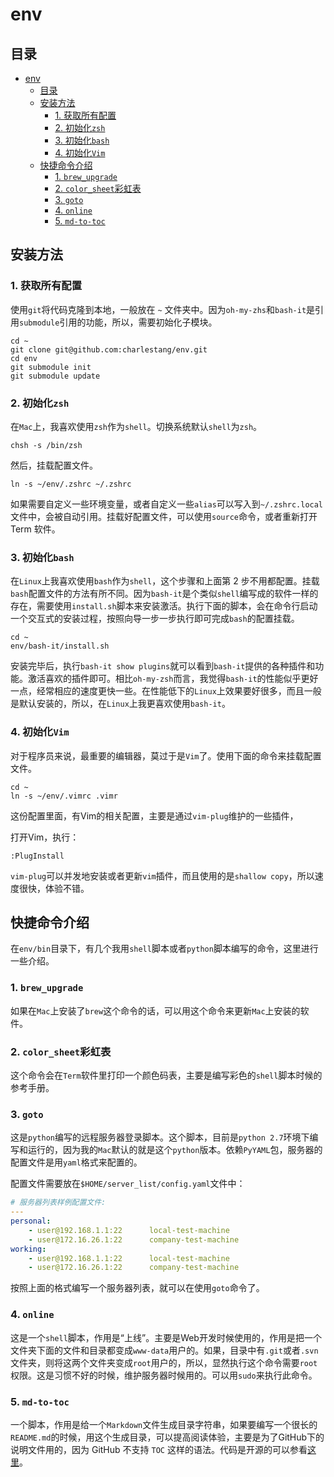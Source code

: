 # env

## 目录

- [env](#env)
  - [目录](#目录)
  - [安装方法](#安装方法)
    - [1. 获取所有配置](#1-获取所有配置)
    - [2. 初始化`zsh`](#2-初始化zsh)
    - [3. 初始化`bash`](#3-初始化bash)
    - [4. 初始化`Vim`](#4-初始化vim)
  - [快捷命令介绍](#快捷命令介绍)
    - [1. `brew_upgrade`](#1-brewupgrade)
    - [2. `color_sheet`彩虹表](#2-colorsheet彩虹表)
    - [3. `goto`](#3-goto)
    - [4. `online`](#4-online)
    - [5. `md-to-toc`](#5-md-to-toc)

## 安装方法

### 1. 获取所有配置

使用`git`将代码克隆到本地，一般放在 `~` 文件夹中。因为`oh-my-zhs`和`bash-it`是引用`submodule`引用的功能，所以，需要初始化子模块。

```shell
cd ~
git clone git@github.com:charlestang/env.git
cd env
git submodule init
git submodule update
```

### 2. 初始化`zsh`

在`Mac`上，我喜欢使用`zsh`作为`shell`。切换系统默认`shell`为`zsh`。

```shell
chsh -s /bin/zsh
```

然后，挂载配置文件。

```shell
ln -s ~/env/.zshrc ~/.zshrc
```

如果需要自定义一些环境变量，或者自定义一些`alias`可以写入到`~/.zshrc.local`文件中，会被自动引用。挂载好配置文件，可以使用`source`命令，或者重新打开 Term 软件。

### 3. 初始化`bash`

在`Linux`上我喜欢使用`bash`作为`shell`，这个步骤和上面第 2 步不用都配置。挂载`bash`配置文件的方法有所不同。因为`bash-it`是个类似`shell`编写成的软件一样的存在，需要使用`install.sh`脚本来安装激活。执行下面的脚本，会在命令行启动一个交互式的安装过程，按照向导一步一步执行即可完成`bash`的配置挂载。

```shell
cd ~
env/bash-it/install.sh
```

安装完毕后，执行`bash-it show plugins`就可以看到`bash-it`提供的各种插件和功能。激活喜欢的插件即可。相比`oh-my-zsh`而言，我觉得`bash-it`的性能似乎更好一点，经常相应的速度更快一些。在性能低下的`Linux`上效果要好很多，而且一般是默认安装的，所以，在`Linux`上我更喜欢使用`bash-it`。

### 4. 初始化`Vim`

对于程序员来说，最重要的编辑器，莫过于是`Vim`了。使用下面的命令来挂载配置文件。

```shell
cd ~
ln -s ~/env/.vimrc .vimr
```

这份配置里面，有Vim的相关配置，主要是通过`vim-plug`维护的一些插件，

打开Vim，执行：
```shell
:PlugInstall
```

`vim-plug`可以并发地安装或者更新`vim`插件，而且使用的是`shallow copy`，所以速度很快，体验不错。

## 快捷命令介绍

在`env/bin`目录下，有几个我用`shell`脚本或者`python`脚本编写的命令，这里进行一些介绍。

### 1. `brew_upgrade`

如果在`Mac`上安装了`brew`这个命令的话，可以用这个命令来更新`Mac`上安装的软件。

### 2. `color_sheet`彩虹表

这个命令会在`Term`软件里打印一个颜色码表，主要是编写彩色的`shell`脚本时候的参考手册。

### 3. `goto`

这是`python`编写的远程服务器登录脚本。这个脚本，目前是`python 2.7`环境下编写和运行的，因为我的`Mac`默认的就是这个`python`版本。依赖`PyYAML`包，服务器的配置文件是用`yaml`格式来配置的。

配置文件需要放在`$HOME/server_list/config.yaml`文件中：

```yaml
# 服务器列表样例配置文件:
---
personal:
    - user@192.168.1.1:22      local-test-machine
    - user@172.16.26.1:22      company-test-machine
working:
    - user@192.168.1.1:22      local-test-machine
    - user@172.16.26.1:22      company-test-machine
```

按照上面的格式编写一个服务器列表，就可以在使用`goto`命令了。

### 4. `online`

这是一个`shell`脚本，作用是“上线”。主要是Web开发时候使用的，作用是把一个文件夹下面的文件和目录都变成`www-data`用户的。如果，目录中有`.git`或者`.svn`文件夹，则将这两个文件夹变成`root`用户的，所以，显然执行这个命令需要`root`权限。这是习惯不好的时候，维护服务器时候用的。可以用`sudo`来执行此命令。

### 5. `md-to-toc`

一个脚本，作用是给一个`Markdown`文件生成目录字符串，如果要编写一个很长的`README.md`的时候，用这个生成目录，可以提高阅读体验，主要是为了GitHub下的说明文件用的，因为 GitHub 不支持 `TOC` 这样的语法。代码是开源的可以参看[这里](https://github.com/amaiorano/md-to-toc)。
